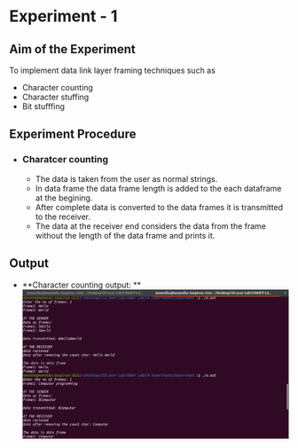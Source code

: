 # Experiment - 1
## Aim of the Experiment
To implement data link layer framing techniques such as 
 
* Character counting
* Character stuffing
* Bit stufffing

## Experiment Procedure

* ### Charatcer counting
  * The data is taken from the user as normal strings.
  * In data frame the data frame length is added to the each dataframe at the begining.
  * After complete data is converted to the data frames it is transmitted to the receiver.
  * The data at the receiver end considers the data from the frame without the length of the data frame and prints it.

## Output

* **Character counting output: **
![Charatcer Counting](CharacterCountingOutput.png)
